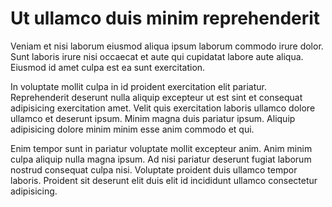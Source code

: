 # Ut ullamco duis minim reprehenderit

Veniam et nisi laborum eiusmod aliqua ipsum laborum commodo irure dolor. Sunt laboris irure nisi occaecat et aute qui cupidatat labore aute aliqua. Eiusmod id amet culpa est ea sunt exercitation.

In voluptate mollit culpa in id proident exercitation elit pariatur. Reprehenderit deserunt nulla aliquip excepteur ut est sint et consequat adipisicing exercitation amet. Velit quis exercitation laboris ullamco dolore ullamco et deserunt ipsum. Minim magna duis pariatur ipsum. Aliquip adipisicing dolore minim minim esse anim commodo et qui.

Enim tempor sunt in pariatur voluptate mollit excepteur anim. Anim minim culpa aliquip nulla magna ipsum. Ad nisi pariatur deserunt fugiat laborum nostrud consequat culpa nisi. Voluptate proident duis ullamco tempor laboris. Proident sit deserunt elit duis elit id incididunt ullamco consectetur adipisicing.